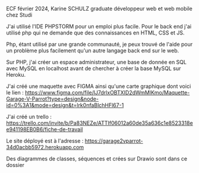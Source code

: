 ECF février 2024, Karine SCHULZ graduate développeur web et web mobile chez Studi

J'ai utilisé l'IDE PHPSTORM pour un emploi plus facile.
Pour le back end j'ai utilisé php qui ne demande que des connaissances en HTML, CSS et JS.

Php, étant utilisé par une grande communauté, je peux trouvé de l'aide pour un problème plus facilement qu'un autre
langage back end sur le web.

Sur PHP, j'ai créer un espace administrateur, une base de donnée en SQL avec MySQL en localhost avant de chercher à créer la base MySQL sur Heroku.

J'ai créé une maquette avec FIGMA ainsi qu'une carte graphique dont voici le
lien : https://www.figma.com/file/lJ7drlxOBTXID2dWmMlKmo/Maquette-Garage-V-Parrot?type=design&node-id=0%3A1&mode=design&t=lrk0nfaBlchHFl67-1

J'ai créé un trello : https://trello.com/invite/b/Pa83NEZe/ATTIf06012a60de35a636c1e8523318ee941198EB0B6/fiche-de-travail

Le site déployé est à l'adresse : https://garage2vparrot-34d0acbb5972.herokuapp.com

Des diagrammes de classes, séquences et crées sur Drawio sont dans ce dossier
